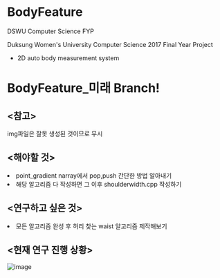 # BodyFeature
DSWU Computer Science FYP

 Duksung Women's University
 Computer Science 2017 Final Year Project
 - 2D auto body measurement system

# BodyFeature_미래 Branch!
## <참고>
img파일은 잘못 생성된 것이므로 무시
## <해야할 것>
<li>point_gradient narray에서 pop,push 간단한 방법 알아내기</li>
<li>해당 알고리즘 다 작성하면 그 이후 shoulderwidth.cpp 작성하기</li>

## <연구하고 싶은 것>
<li>모든 알고리즘 완성 후 허리 찾는 waist 알고리즘 제작해보기</li>


## <현재 연구 진행 상황>
![image](https://user-images.githubusercontent.com/26568793/32983393-236d4cf4-ccd7-11e7-837b-b32b3f1e0739.png)
